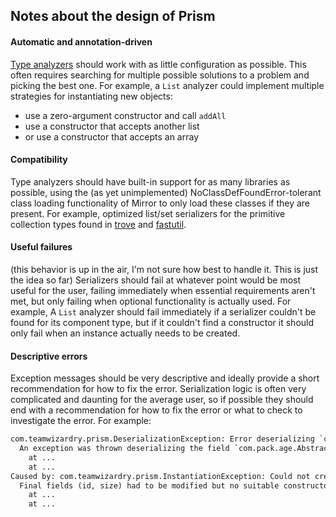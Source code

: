 ## Notes about the design of Prism

#### Automatic and annotation-driven
[Type analyzers](https://github.com/TeamWizardry/Prism/blob/master/core/src/main/kotlin/com/teamwizardry/prism/TypeAnalyzer.kt)
should work with as little configuration as possible. This often requires searching for multiple possible solutions to 
a problem and picking the best one. For example, a `List` analyzer could implement multiple strategies for 
instantiating new objects:
- use a zero-argument constructor and call `addAll`
- use a constructor that accepts another list
- or use a constructor that accepts an array

#### Compatibility
Type analyzers should have built-in support for as many libraries as possible, using the (as yet unimplemented)
NoClassDefFoundError-tolerant class loading functionality of Mirror to only load these classes if they are present. For
example, optimized list/set serializers for the primitive collection types found in
[trove](http://trove4j.sourceforge.net/html/overview.html) and [fastutil](http://fastutil.di.unimi.it/).

#### Useful failures
(this behavior is up in the air, I'm not sure how best to handle it. This is just the idea so far)
Serializers should fail at whatever point would be most useful for the user, failing immediately when essential
requirements aren't met, but only failing when optional functionality is actually used. For example, A `List` analyzer
should fail immediately if a serializer couldn't be found for its component type, but if it couldn't find a constructor
it should only fail when an instance actually needs to be created. 

#### Descriptive errors
Exception messages should be very descriptive and ideally provide a short recommendation for how to fix the error.
Serialization logic is often very complicated and daunting for the average user, so if possible they should end with a
recommendation for how to fix the error or what to check to investigate the error. For example:
```txt
com.teamwizardry.prism.DeserializationException: Error deserializing `com.pack.age.CoolContainer<com.pack.age.CoolObject>`. 
  An exception was thrown deserializing the field `com.pack.age.AbstractContainer<com.pack.age.CoolObject>.contents`.
    at ...
    at ...
Caused by: com.teamwizardry.prism.InstantiationException: Could not create a new instance of `com.pack.age.CoolObject`.
  Final fields (id, size) had to be modified but no suitable constructor was be found. See ObjectAnalyzer for information on final fields.
    at ...
    at ...
```

